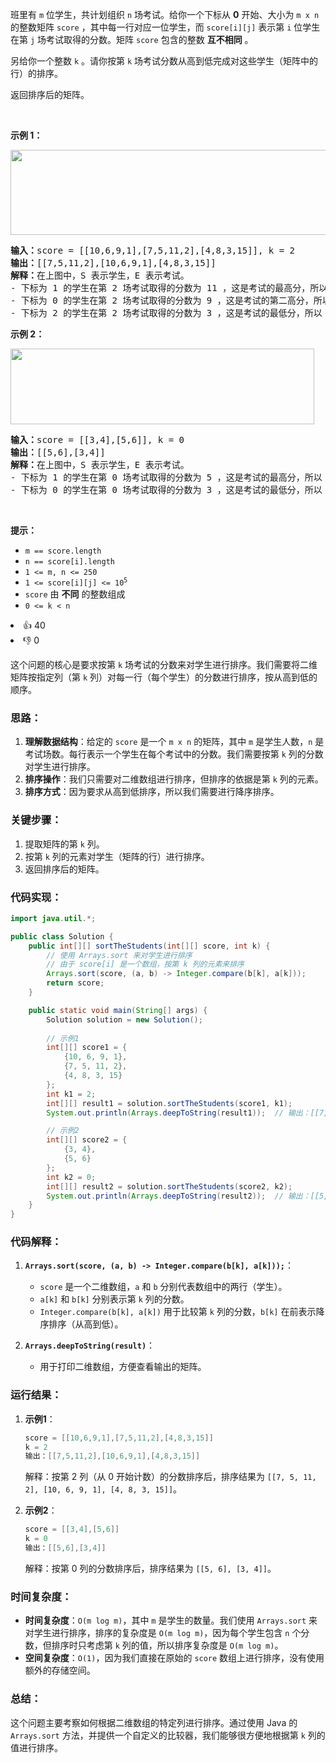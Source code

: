<p>班里有 <code>m</code> 位学生，共计划组织 <code>n</code> 场考试。给你一个下标从 <strong>0</strong> 开始、大小为 <code>m x n</code> 的整数矩阵 <code>score</code> ，其中每一行对应一位学生，而 <code>score[i][j]</code> 表示第 <code>i</code> 位学生在第 <code>j</code> 场考试取得的分数。矩阵 <code>score</code> 包含的整数&nbsp;<strong>互不相同</strong>&nbsp;。</p>

<p>另给你一个整数 <code>k</code> 。请你按第 <code>k</code> 场考试分数从高到低完成对这些学生（矩阵中的行）的排序。</p>

<p>返回排序后的矩阵。</p>

<p>&nbsp;</p>

<p><strong>示例 1：</strong></p>

<p><img alt="" src="https://assets.leetcode.com/uploads/2022/11/30/example1.png" style="width: 600px; height: 136px;" /></p>

<pre>
<strong>输入：</strong>score = [[10,6,9,1],[7,5,11,2],[4,8,3,15]], k = 2
<strong>输出：</strong>[[7,5,11,2],[10,6,9,1],[4,8,3,15]]
<strong>解释：</strong>在上图中，S 表示学生，E 表示考试。
- 下标为 1 的学生在第 2 场考试取得的分数为 11 ，这是考试的最高分，所以 TA 需要排在第一。
- 下标为 0 的学生在第 2 场考试取得的分数为 9 ，这是考试的第二高分，所以 TA 需要排在第二。
- 下标为 2 的学生在第 2 场考试取得的分数为 3 ，这是考试的最低分，所以 TA 需要排在第三。
</pre>

<p><strong>示例 2：</strong></p>

<p><img alt="" src="https://assets.leetcode.com/uploads/2022/11/30/example2.png" style="width: 486px; height: 121px;" /></p>

<pre>
<strong>输入：</strong>score = [[3,4],[5,6]], k = 0
<strong>输出：</strong>[[5,6],[3,4]]
<strong>解释：</strong>在上图中，S 表示学生，E 表示考试。
- 下标为 1 的学生在第 0 场考试取得的分数为 5 ，这是考试的最高分，所以 TA 需要排在第一。
- 下标为 0 的学生在第 0 场考试取得的分数为 3 ，这是考试的最低分，所以 TA 需要排在第二。
</pre>

<p>&nbsp;</p>

<p><strong>提示：</strong></p>

<ul> 
 <li><code>m == score.length</code></li> 
 <li><code>n == score[i].length</code></li> 
 <li><code>1 &lt;= m, n &lt;= 250</code></li> 
 <li><code>1 &lt;= score[i][j] &lt;= 10<sup>5</sup></code></li> 
 <li><code>score</code> 由 <strong>不同</strong> 的整数组成</li> 
 <li><code>0 &lt;= k &lt; n</code></li> 
</ul>

<div><li>👍 40</li><li>👎 0</li></div>


这个问题的核心是要求按第 `k` 场考试的分数来对学生进行排序。我们需要将二维矩阵按指定列（第 `k` 列）对每一行（每个学生）的分数进行排序，按从高到低的顺序。

### 思路：
1. **理解数据结构**：给定的 `score` 是一个 `m x n` 的矩阵，其中 `m` 是学生人数，`n` 是考试场数。每行表示一个学生在每个考试中的分数。我们需要按第 `k` 列的分数对学生进行排序。
2. **排序操作**：我们只需要对二维数组进行排序，但排序的依据是第 `k` 列的元素。
3. **排序方式**：因为要求从高到低排序，所以我们需要进行降序排序。

### 关键步骤：
1. 提取矩阵的第 `k` 列。
2. 按第 `k` 列的元素对学生（矩阵的行）进行排序。
3. 返回排序后的矩阵。

### 代码实现：

```java
import java.util.*;

public class Solution {
    public int[][] sortTheStudents(int[][] score, int k) {
        // 使用 Arrays.sort 来对学生进行排序
        // 由于 score[i] 是一个数组，按第 k 列的元素来排序
        Arrays.sort(score, (a, b) -> Integer.compare(b[k], a[k]));
        return score;
    }

    public static void main(String[] args) {
        Solution solution = new Solution();
        
        // 示例1
        int[][] score1 = {
            {10, 6, 9, 1},
            {7, 5, 11, 2},
            {4, 8, 3, 15}
        };
        int k1 = 2;
        int[][] result1 = solution.sortTheStudents(score1, k1);
        System.out.println(Arrays.deepToString(result1));  // 输出：[[7, 5, 11, 2], [10, 6, 9, 1], [4, 8, 3, 15]]

        // 示例2
        int[][] score2 = {
            {3, 4},
            {5, 6}
        };
        int k2 = 0;
        int[][] result2 = solution.sortTheStudents(score2, k2);
        System.out.println(Arrays.deepToString(result2));  // 输出：[[5, 6], [3, 4]]
    }
}
```

### 代码解释：
1. **`Arrays.sort(score, (a, b) -> Integer.compare(b[k], a[k]));`**：
    - `score` 是一个二维数组，`a` 和 `b` 分别代表数组中的两行（学生）。
    - `a[k]` 和 `b[k]` 分别表示第 `k` 列的分数。
    - `Integer.compare(b[k], a[k])` 用于比较第 `k` 列的分数，`b[k]` 在前表示降序排序（从高到低）。

2. **`Arrays.deepToString(result)`**：
    - 用于打印二维数组，方便查看输出的矩阵。

### 运行结果：
1. **示例1**：
   ```java
   score = [[10,6,9,1],[7,5,11,2],[4,8,3,15]]
   k = 2
   输出：[[7,5,11,2],[10,6,9,1],[4,8,3,15]]
   ```
   解释：按第 2 列（从 0 开始计数）的分数排序后，排序结果为 `[[7, 5, 11, 2], [10, 6, 9, 1], [4, 8, 3, 15]]`。

2. **示例2**：
   ```java
   score = [[3,4],[5,6]]
   k = 0
   输出：[[5,6],[3,4]]
   ```
   解释：按第 0 列的分数排序后，排序结果为 `[[5, 6], [3, 4]]`。

### 时间复杂度：
- **时间复杂度**：`O(m log m)`，其中 `m` 是学生的数量。我们使用 `Arrays.sort` 来对学生进行排序，排序的复杂度是 `O(m log m)`，因为每个学生包含 `n` 个分数，但排序时只考虑第 `k` 列的值，所以排序复杂度是 `O(m log m)`。
- **空间复杂度**：`O(1)`，因为我们直接在原始的 `score` 数组上进行排序，没有使用额外的存储空间。

### 总结：
这个问题主要考察如何根据二维数组的特定列进行排序。通过使用 Java 的 `Arrays.sort` 方法，并提供一个自定义的比较器，我们能够很方便地根据第 `k` 列的值进行排序。